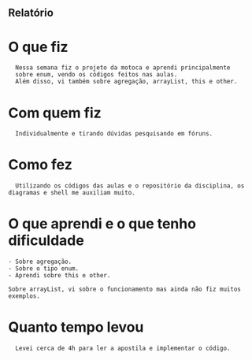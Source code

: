 ## Relatório

# O que fiz
```
  Nessa semana fiz o projeto da motoca e aprendi principalmente
  sobre enum, vendo os códigos feitos nas aulas. 
  Além disso, vi também sobre agregação, arrayList, this e other.  
```
# Com quem fiz
```
  Individualmente e tirando dúvidas pesquisando em fóruns.
```
# Como fez
```
  Utilizando os códigos das aulas e o repositório da disciplina, os diagramas e shell me auxiliam muito.
```
# O que aprendi e o que tenho dificuldade 
```
- Sobre agregação.
- Sobre o tipo enum.
- Aprendi sobre this e other.

Sobre arrayList, vi sobre o funcionamento mas ainda não fiz muitos exemplos.
```
# Quanto tempo levou
```
  Levei cerca de 4h para ler a apostila e implementar o código.
```